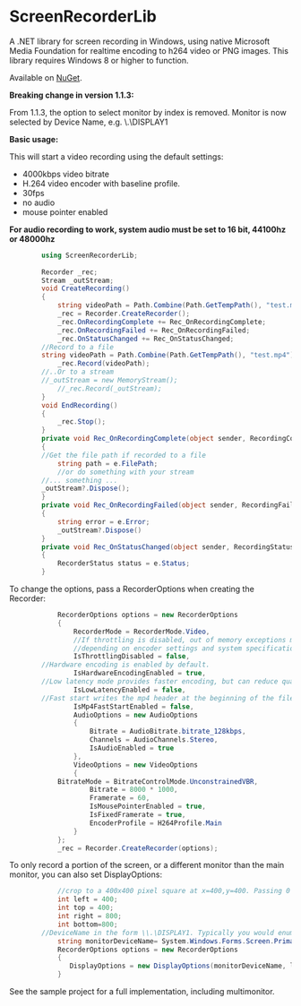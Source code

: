 # ScreenRecorderLib
A .NET library for screen recording in Windows, using native Microsoft Media Foundation for realtime encoding to h264 video or PNG images. This library requires Windows 8 or higher to function.

Available on [NuGet](https://www.nuget.org/packages/ScreenRecorderLib/).

**Breaking change in version 1.1.3:**

From 1.1.3, the option to select monitor by index is removed. Monitor is now selected by Device Name, e.g. \\.\DISPLAY1

**Basic usage:**

This will start a video recording using the default settings:
* 4000kbps video bitrate
* H.264 video encoder with baseline profile.
* 30fps
* no audio
* mouse pointer enabled

**For audio recording to work, system audio must be set to 16 bit, 44100hz or 48000hz**

```csharp
        using ScreenRecorderLib;
        
        Recorder _rec;
        Stream _outStream;
        void CreateRecording()
        {
            string videoPath = Path.Combine(Path.GetTempPath(), "test.mp4");
            _rec = Recorder.CreateRecorder();
            _rec.OnRecordingComplete += Rec_OnRecordingComplete;
            _rec.OnRecordingFailed += Rec_OnRecordingFailed;
            _rec.OnStatusChanged += Rec_OnStatusChanged;
	    //Record to a file
	    string videoPath = Path.Combine(Path.GetTempPath(), "test.mp4");
            _rec.Record(videoPath);
	    //..Or to a stream
	    //_outStream = new MemoryStream();
            //_rec.Record(_outStream);
        }
        void EndRecording()
        {
            _rec.Stop(); 
        }
        private void Rec_OnRecordingComplete(object sender, RecordingCompleteEventArgs e)
        {
	    //Get the file path if recorded to a file
            string path = e.FilePath;	
            //or do something with your stream
	    //... something ...
	    _outStream?.Dispose();
        }
        private void Rec_OnRecordingFailed(object sender, RecordingFailedEventArgs e)
        {
            string error = e.Error;
            _outStream?.Dispose()
        }
        private void Rec_OnStatusChanged(object sender, RecordingStatusEventArgs e)
        {
            RecorderStatus status = e.Status;
        }
```

To change the options, pass a RecorderOptions when creating the Recorder:

```csharp
            RecorderOptions options = new RecorderOptions
            {
                RecorderMode = RecorderMode.Video,
                //If throttling is disabled, out of memory exceptions may eventually crash the program,
                //depending on encoder settings and system specifications.
                IsThrottlingDisabled = false,
		//Hardware encoding is enabled by default.
                IsHardwareEncodingEnabled = true,
		//Low latency mode provides faster encoding, but can reduce quality.
                IsLowLatencyEnabled = false,
		//Fast start writes the mp4 header at the beginning of the file, to facilitate streaming.
                IsMp4FastStartEnabled = false,
                AudioOptions = new AudioOptions
                {
                    Bitrate = AudioBitrate.bitrate_128kbps,
                    Channels = AudioChannels.Stereo,
                    IsAudioEnabled = true
                },
                VideoOptions = new VideoOptions
                {
		    BitrateMode = BitrateControlMode.UnconstrainedVBR,
                    Bitrate = 8000 * 1000,
                    Framerate = 60,
                    IsMousePointerEnabled = true,
                    IsFixedFramerate = true,
                    EncoderProfile = H264Profile.Main
                }
            };
            _rec = Recorder.CreateRecorder(options);
```

To only record a portion of the screen, or a different monitor than the main monitor, you can also set DisplayOptions:
```csharp
            //crop to a 400x400 pixel square at x=400,y=400. Passing 0 for these values will default to full screen recording.
            int left = 400;
            int top = 400;
            int right = 800;
            int bottom=800;
	    //DeviceName in the form \\.\DISPLAY1. Typically you would enumerate system monitors and select one. Default monitor is used if no valid input is given.
            string monitorDeviceName= System.Windows.Forms.Screen.PrimaryScreen.DeviceName; 
            RecorderOptions options = new RecorderOptions
            {
               DisplayOptions = new DisplayOptions(monitorDeviceName, left, top, right, bottom)
            }
```

See the sample project for a full implementation, including multimonitor.
